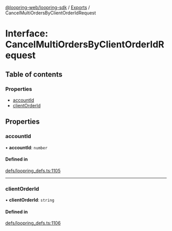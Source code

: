 [@loopring-web/loopring-sdk](../README.md) / [Exports](../modules.md) / CancelMultiOrdersByClientOrderIdRequest

# Interface: CancelMultiOrdersByClientOrderIdRequest

## Table of contents

### Properties

- [accountId](CancelMultiOrdersByClientOrderIdRequest.md#accountid)
- [clientOrderId](CancelMultiOrdersByClientOrderIdRequest.md#clientorderid)

## Properties

### accountId

• **accountId**: `number`

#### Defined in

[defs/loopring_defs.ts:1105](https://github.com/Loopring/loopring_sdk/blob/1d20f38/src/defs/loopring_defs.ts#L1105)

___

### clientOrderId

• **clientOrderId**: `string`

#### Defined in

[defs/loopring_defs.ts:1106](https://github.com/Loopring/loopring_sdk/blob/1d20f38/src/defs/loopring_defs.ts#L1106)
